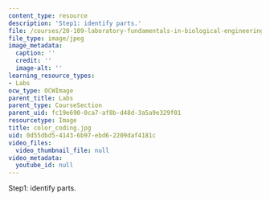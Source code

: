 ```yaml
---
content_type: resource
description: 'Step1: identify parts.'
file: /courses/20-109-laboratory-fundamentals-in-biological-engineering-fall-2007/0d55dbd541436b97ebd62209daf4181c_color_coding.jpg
file_type: image/jpeg
image_metadata:
  caption: ''
  credit: ''
  image-alt: ''
learning_resource_types:
- Labs
ocw_type: OCWImage
parent_title: Labs
parent_type: CourseSection
parent_uid: fc19e690-0ca7-af8b-d48d-3a5a9e329f01
resourcetype: Image
title: color_coding.jpg
uid: 0d55dbd5-4143-6b97-ebd6-2209daf4181c
video_files:
  video_thumbnail_file: null
video_metadata:
  youtube_id: null
---
```

Step1: identify parts.


